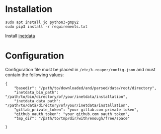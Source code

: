# Installation

```
sudo apt install jq python3-gmpy2
sudo pip3 install -r requirements.txt
```

Install [inetdata](https://github.com/hdm/inetdata)


# Configuration

Configuration file must be placed in `/etc/k-reaper/config.json` and must contain the following values:

```
{
    "basedir": "/path/to/downloaded/and/parsed/data/root/directory",
    "inetdata_bin_path": "/path/to/bin/directory/of/your/inetdata/installation",
    "inetdata_data_path": "/path/to/data/directory/of/your/inetdata/installation",
    "gitlab_private_token": "your gitlab.com private token",
    "github_oauth_token": "your github.com oauth token",
    "tmp_dir": "/path/to/tmp/dir/with/enough/free/space"

}
```
